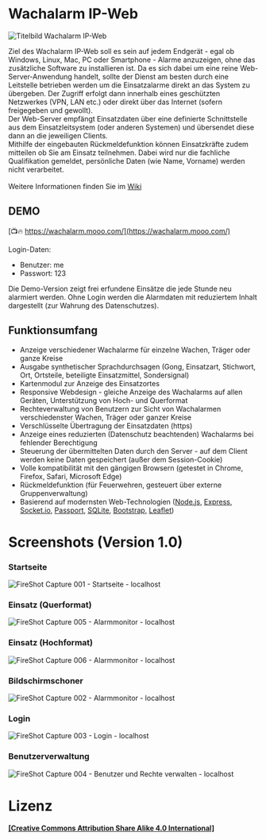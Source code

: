 # Wachalarm IP-Web
![Titelbild Wachalarm IP-Web](https://user-images.githubusercontent.com/19272095/54090568-cbbe6d00-4375-11e9-937e-ae2a6cd9ea7a.jpg)

Ziel des Wachalarm IP-Web soll es sein auf jedem Endgerät - egal ob Windows, Linux, Mac, PC oder Smartphone - Alarme anzuzeigen, ohne das zusätzliche Software zu installieren ist. Da es sich dabei um eine reine Web-Server-Anwendung handelt, sollte der Dienst am besten durch eine Leitstelle betrieben werden um die Einsatzalarme direkt an das System zu übergeben. Der Zugriff erfolgt dann innerhalb eines geschützten Netzwerkes (VPN, LAN etc.) oder direkt über das Internet (sofern freigegeben und gewollt).\
Der Web-Server empfängt Einsatzdaten über eine definierte Schnittstelle aus dem Einsatzleitsystem (oder anderen Systemen) und übersendet diese dann an die jeweiligen Clients.\
Mithilfe der eingebauten Rückmeldefunktion können Einsatzkräfte zudem mitteilen ob Sie am Einsatz teilnehmen. Dabei wird nur die fachliche Qualifikation gemeldet, persönliche Daten (wie Name, Vorname) werden nicht verarbeitet.\
\
Weitere Informationen finden Sie im [Wiki](wiki/)

## DEMO
[📺🔥 https://wachalarm.mooo.com/](https://wachalarm.mooo.com/)

Login-Daten:
- Benutzer: me
- Passwort: 123

Die Demo-Version zeigt frei erfundene Einsätze die jede Stunde neu alarmiert werden. Ohne Login werden die Alarmdaten mit reduziertem Inhalt dargestellt (zur Wahrung des Datenschutzes).


## Funktionsumfang
 - Anzeige verschiedener Wachalarme für einzelne Wachen, Träger oder ganze Kreise
 - Ausgabe synthetischer Sprachdurchsagen (Gong, Einsatzart, Stichwort, Ort, Ortsteile, beteiligte Einsatzmittel, Sondersignal)
 - Kartenmodul zur Anzeige des Einsatzortes
 - Responsive Webdesign - gleiche Anzeige des Wachalarms auf allen Geräten, Unterstützung von Hoch- und Querformat
 - Rechteverwaltung von Benutzern zur Sicht von Wachalarmen verschiedenster Wachen, Träger oder ganzer Kreise
 - Verschlüsselte Übertragung der Einsatzdaten (https)
 - Anzeige eines reduzierten (Datenschutz beachtenden) Wachalarms bei fehlender Berechtigung
 - Steuerung der übermittelten Daten durch den Server - auf dem Client werden keine Daten gespeichert (außer dem Session-Cookie)
 - Volle kompatibilität mit den gängigen Browsern (getestet in Chrome, Firefox, Safari, Microsoft Edge)
 - Rückmeldefunktion (für Feuerwehren, gesteuert über externe Gruppenverwaltung)
 - Basierend auf modernsten Web-Technologien ([Node.js](https://nodejs.org/), [Express](https://expressjs.com/de/), [Socket.io](https://socket.io/), [Passport](http://www.passportjs.org/), [SQLite](https://www.sqlite.org/), [Bootstrap](https://getbootstrap.com/), [Leaflet](https://leafletjs.com/))


# Screenshots (Version 1.0)
### Startseite
![FireShot Capture 001 - Startseite - localhost](https://user-images.githubusercontent.com/19272095/54091416-0b8a5200-4380-11e9-8ecd-9125e033a5e3.png)
### Einsatz (Querformat)
![FireShot Capture 005 - Alarmmonitor - localhost](https://user-images.githubusercontent.com/19272095/54091420-0c22e880-4380-11e9-8fbd-a047d9fae63e.png)
### Einsatz (Hochformat)
![FireShot Capture 006 - Alarmmonitor - localhost](https://user-images.githubusercontent.com/19272095/54091415-0b8a5200-4380-11e9-800b-e34ad99eeae5.png)
### Bildschirmschoner
![FireShot Capture 002 - Alarmmonitor - localhost](https://user-images.githubusercontent.com/19272095/54091417-0b8a5200-4380-11e9-8775-e64f089c92e9.png)
### Login
![FireShot Capture 003 - Login - localhost](https://user-images.githubusercontent.com/19272095/54091418-0c22e880-4380-11e9-8657-5011db2435df.png)
### Benutzerverwaltung
![FireShot Capture 004 - Benutzer und Rechte verwalten - localhost](https://user-images.githubusercontent.com/19272095/54091419-0c22e880-4380-11e9-8677-b7f9db1a422d.png)
# Lizenz
#### [\[Creative Commons Attribution Share Alike 4.0 International\]](https://github.com/Robert-112/Wachalarm-IP-Web/blob/master/LICENSE.md)
